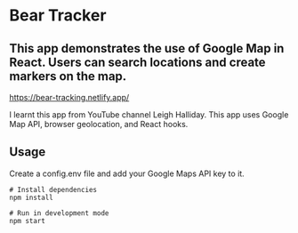 # Bear Tracker

## This app demonstrates the use of Google Map in React. Users can search locations and create markers on the map.

https://bear-tracking.netlify.app/

I learnt this app from YouTube channel Leigh Halliday. This app uses Google Map API, browser geolocation, and React hooks.

## Usage

Create a config.env file and add your Google Maps API key to it.

```
# Install dependencies
npm install

# Run in development mode
npm start
```
